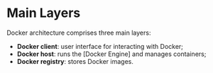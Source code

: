 # Main Layers

Docker architecture comprises three main layers:

- **Docker client**: user interface for interacting with Docker;
- **Docker host**: runs the [Docker Engine] and manages containers;
- **Docker registry**: stores Docker images.
